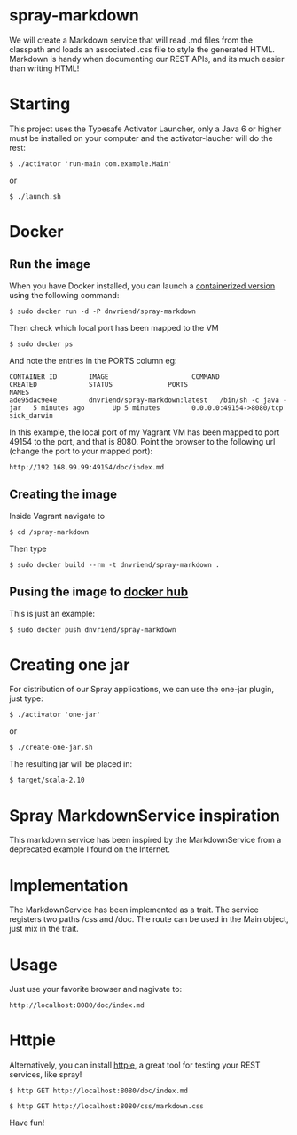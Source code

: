# spray-markdown
We will create a Markdown service that will read .md files from the classpath and loads an associated .css file to
style the generated HTML. Markdown is handy when documenting our REST APIs, and its much easier than writing HTML!

# Starting
This project uses the Typesafe Activator Launcher, only a Java 6 or higher must be installed on your computer and 
the activator-laucher will do the rest:

    $ ./activator 'run-main com.example.Main'

or

    $ ./launch.sh

# Docker
## Run the image
When you have Docker installed, you can launch a [containerized version](https://registry.hub.docker.com/u/dnvriend/spray-markdown/) using the following command:

    $ sudo docker run -d -P dnvriend/spray-markdown
    
Then check which local port has been mapped to the VM
    
    $ sudo docker ps
    
And note the entries in the PORTS column eg:

    CONTAINER ID        IMAGE                     COMMAND                CREATED             STATUS              PORTS                     NAMES
    ade95dac9e4e        dnvriend/spray-markdown:latest   /bin/sh -c java -jar   5 minutes ago       Up 5 minutes        0.0.0.0:49154->8080/tcp   sick_darwin

In this example, the local port of my Vagrant VM has been mapped to port 49154 to the port, and that is 8080. 
Point the browser to the following url (change the port to your mapped port):

    http://192.168.99.99:49154/doc/index.md

## Creating the image
Inside Vagrant navigate to
 
    $ cd /spray-markdown

Then type

	$ sudo docker build --rm -t dnvriend/spray-markdown .

## Pusing the image to [docker hub](https://hub.docker.com/)
This is just an example:
	
	$ sudo docker push dnvriend/spray-markdown

# Creating one jar
For distribution of our Spray applications, we can use the one-jar plugin, just type:

    $ ./activator 'one-jar'
    
or

    $ ./create-one-jar.sh
    
The resulting jar will be placed in:
     
    $ target/scala-2.10
    
# Spray MarkdownService inspiration
This markdown service has been inspired by the MarkdownService from a deprecated example I found on the Internet.

# Implementation
The MarkdownService has been implemented as a trait. The service registers two
paths /css and /doc. The route can be used in the Main object, just mix in the trait.

# Usage
Just use your favorite browser and nagivate to:

    http://localhost:8080/doc/index.md

# Httpie
Alternatively, you can install [httpie](https://github.com/jakubroztocil/httpie),
a great tool for testing your REST services, like spray! 
    
    $ http GET http://localhost:8080/doc/index.md
    
    $ http GET http://localhost:8080/css/markdown.css
    
Have fun!